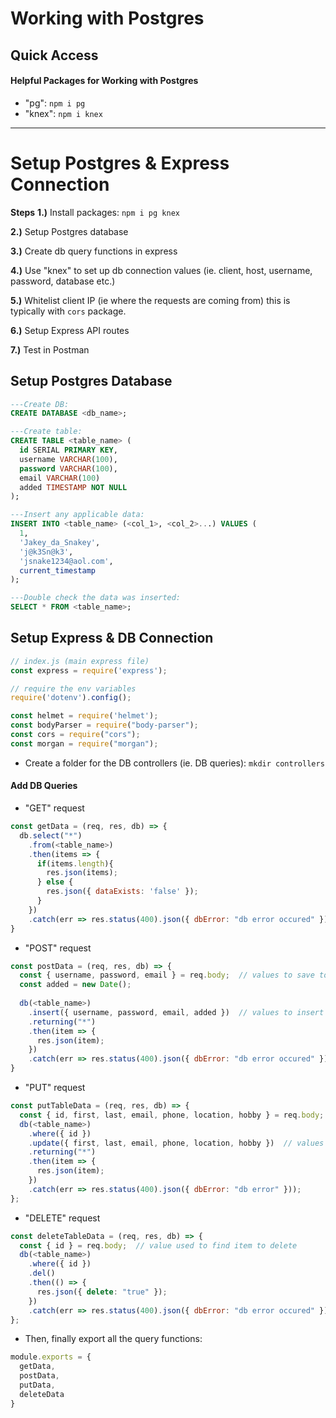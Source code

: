 # Working with Postgres

## Quick Access

#### Helpful Packages for Working with Postgres
- "pg": ```npm i pg```
- "knex": ```npm i knex```

------------

# Setup Postgres & Express Connection
**Steps**
__1.)__ Install packages: ```npm i pg knex```

__2.)__ Setup Postgres database

__3.)__ Create db query functions in express

__4.)__ Use "knex" to set up db connection values (ie. client, host, username, password, database etc.)

__5.)__ Whitelist client IP (ie where the requests are coming from) this is typically with ```cors``` package.

__6.)__ Setup Express API routes

__7.)__ Test in Postman

## Setup Postgres Database
```sql
---Create DB:
CREATE DATABASE <db_name>;

---Create table:
CREATE TABLE <table_name> (
  id SERIAL PRIMARY KEY,
  username VARCHAR(100),
  password VARCHAR(100),
  email VARCHAR(100)
  added TIMESTAMP NOT NULL
);

---Insert any applicable data:
INSERT INTO <table_name> (<col_1>, <col_2>...) VALUES (
  1,
  'Jakey_da_Snakey',
  'j@k3Sn@k3',
  'jsnake1234@aol.com',
  current_timestamp
);

---Double check the data was inserted:
SELECT * FROM <table_name>;
```

## Setup Express & DB Connection
```javascript
// index.js (main express file)
const express = require('express');

// require the env variables
require('dotenv').config();

const helmet = require('helmet');
const bodyParser = require("body-parser");
const cors = require("cors");
const morgan = require("morgan");
```
- Create a folder for the DB controllers (ie. DB queries): ```mkdir controllers```

#### Add DB Queries
- "GET" request
```javascript
const getData = (req, res, db) => {
  db.select("*")
    .from(<table_name>)
    .then(items => {
      if(items.length){
        res.json(items);
      } else {
        res.json({ dataExists: 'false' });
      }
    })
    .catch(err => res.status(400).json({ dbError: "db error occured" }));
}
```
- "POST" request
```javascript
const postData = (req, res, db) => {
  const { username, password, email } = req.body;  // values to save to db
  const added = new Date();
  
  db(<table_name>)
    .insert({ username, password, email, added })  // values to insert
    .returning("*")
    .then(item => {
      res.json(item);
    })
    .catch(err => res.status(400).json({ dbError: "db error occured" }))
}
```
- "PUT" request
```javascript
const putTableData = (req, res, db) => {
  const { id, first, last, email, phone, location, hobby } = req.body;  // values to update
  db(<table_name>)
    .where({ id })
    .update({ first, last, email, phone, location, hobby })  // values to update
    .returning("*")
    .then(item => {
      res.json(item);
    })
    .catch(err => res.status(400).json({ dbError: "db error" }));
};
```
- "DELETE" request
```javascript
const deleteTableData = (req, res, db) => {
  const { id } = req.body;  // value used to find item to delete
  db(<table_name>)
    .where({ id })
    .del()
    .then(() => {
      res.json({ delete: "true" });
    })
    .catch(err => res.status(400).json({ dbError: "db error occured" }));
};
```
- Then, finally export all the query functions: 
```javascript
module.exports = {
  getData,
  postData,
  putData,
  deleteData
}
```









